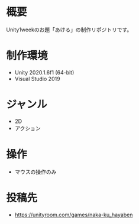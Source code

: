 # 概要
Unity1weekのお題「あける」の制作リポジトリです。

# 制作環境
- Unity 2020.1.6f1 (64-bit)
- Visual Studio 2019

# ジャンル
- 2D
- アクション

# 操作
- マウスの操作のみ

# 投稿先
- https://unityroom.com/games/naka-ku_hayaben
